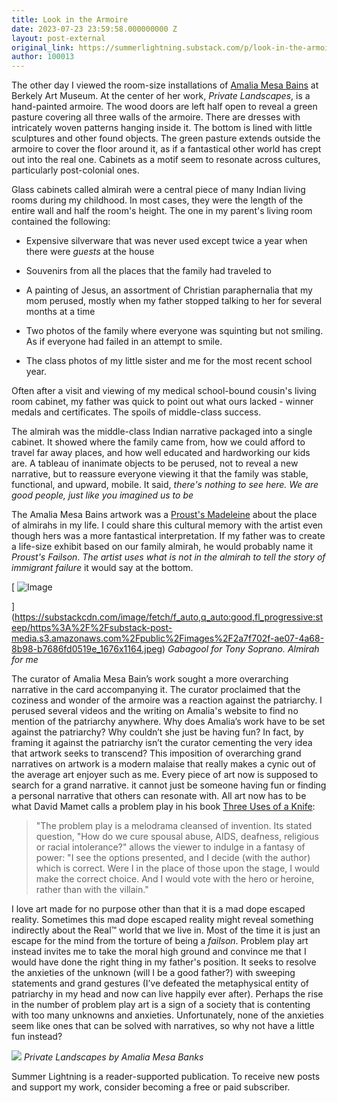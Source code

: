 ```yaml
---
title: Look in the Armoire
date: 2023-07-23 23:59:58.000000000 Z
layout: post-external
original_link: https://summerlightning.substack.com/p/look-in-the-armoire
author: 100013
---
```


The other day I viewed the room-size installations of [Amalia Mesa Bains](https://amaliamesabains.com/exhibit/private-landscapes-and-public-territories/) at Berkely Art Museum. At the center of her work, _Private Landscapes_, is a hand-painted armoire. The wood doors are left half open to reveal a green pasture covering all three walls of the armoire. There are dresses with intricately woven patterns hanging inside it. The bottom is lined with little sculptures and other found objects. The green pasture extends outside the armoire to cover the floor around it, as if a fantastical other world has crept out into the real one. Cabinets as a motif seem to resonate across cultures, particularly post-colonial ones.

Glass cabinets called almirah were a central piece of many Indian living rooms during my childhood. In most cases, they were the length of the entire wall and half the room's height. The one in my parent's living room contained the following:

- Expensive silverware that was never used except twice a year when there were _guests_ at the house

- Souvenirs from all the places that the family had traveled to

- A painting of Jesus, an assortment of Christian paraphernalia that my mom perused, mostly when my father stopped talking to her for several months at a time 

- Two photos of the family where everyone was squinting but not smiling. As if everyone had failed in an attempt to smile. 

- The class photos of my little sister and me for the most recent school year. 

Often after a visit and viewing of my medical school-bound cousin's living room cabinet, my father was quick to point out what ours lacked - winner medals and certificates. The spoils of middle-class success. 

The almirah was the middle-class Indian narrative packaged into a single cabinet. It showed where the family came from, how we could afford to travel far away places, and how well educated and hardworking our kids are. A tableau of inanimate objects to be perused, not to reveal a new narrative, but to reassure everyone viewing it that the family was stable, functional, and upward, mobile. It said, _there's nothing to see here. We are good people, just like you imagined us to be_ 

The Amalia Mesa Bains artwork was a [Proust's Madeleine](https://en.wikipedia.org/wiki/Madeleine_(cake)#:~:text=In%20In%20Search%20of%20Lost,events%2C%20people%2C%20and%20places.) about the place of almirahs in my life. I could share this cultural memory with the artist even though hers was a more fantastical interpretation. If my father was to create a life-size exhibit based on our family almirah, he would probably name it _Proust's Failson_. _The artist uses what is not in the almirah to tell the story of immigrant failure_ it would say at the bottom. 

[
 ![Image](https://substackcdn.com/image/fetch/w_1456,c_limit,f_auto,q_auto:good,fl_progressive:steep/https%3A%2F%2Fsubstack-post-media.s3.amazonaws.com%2Fpublic%2Fimages%2F2a7f702f-ae07-4a68-8b98-b7686fd0519e_1676x1164.jpeg "Image")

](https://substackcdn.com/image/fetch/f_auto,q_auto:good,fl_progressive:steep/https%3A%2F%2Fsubstack-post-media.s3.amazonaws.com%2Fpublic%2Fimages%2F2a7f702f-ae07-4a68-8b98-b7686fd0519e_1676x1164.jpeg)
_Gabagool for Tony Soprano. Almirah for me_

The curator of Amalia Mesa Bain’s work sought a more overarching narrative in the card accompanying it. The curator proclaimed that the coziness and wonder of the armoire was a reaction against the patriarchy. I perused several videos and the writing on Amalia's website to find no mention of the patriarchy anywhere. Why does Amalia’s work have to be set against the patriarchy? Why couldn’t she just be having fun? In fact, by framing it against the patriarchy isn’t the curator cementing the very idea that artwork seeks to transcend? This imposition of overarching grand narratives on artwork is a modern malaise that really makes a cynic out of the average art enjoyer such as me. Every piece of art now is supposed to search for a grand narrative. it cannot just be someone having fun or finding a personal narrative that others can resonate with. All art now has to be what David Mamet calls a problem play in his book [Three Uses of a Knife](https://bookshop.org/p/books/three-uses-of-the-knife-on-the-nature-and-purpose-of-drama-david-mamet/8503289?ean=9780375704239): 

> "The problem play is a melodrama cleansed of invention. Its stated question, "How do we cure spousal abuse, AIDS, deafness, religious or racial intolerance?" allows the viewer to indulge in a fantasy of power: "I see the options presented, and I decide (with the author) which is correct. Were I in the place of those upon the stage, I would make the correct choice. And I would vote with the hero or heroine, rather than with the villain."

I love art made for no purpose other than that it is a mad dope escaped reality. Sometimes this mad dope escaped reality might reveal something indirectly about the Real™ world that we live in. Most of the time it is just an escape for the mind from the torture of being a _failson_. Problem play art instead invites me to take the moral high ground and convince me that I would have done the right thing in my father's position. It seeks to resolve the anxieties of the unknown (will I be a good father?) with sweeping statements and grand gestures (I’ve defeated the metaphysical entity of patriarchy in my head and now can live happily ever after). Perhaps the rise in the number of problem play art is a sign of a society that is contenting with too many unknowns and anxieties. Unfortunately, none of the anxieties seem like ones that can be solved with narratives, so why not have a little fun instead? 

[![](https://substackcdn.com/image/fetch/w_1456,c_limit,f_auto,q_auto:good,fl_progressive:steep/https%3A%2F%2Fsubstack-post-media.s3.amazonaws.com%2Fpublic%2Fimages%2F42a3cc54-9dd1-44d8-bdc1-9f1f2cefeca1_3024x4032.jpeg)](https://substackcdn.com/image/fetch/f_auto,q_auto:good,fl_progressive:steep/https%3A%2F%2Fsubstack-post-media.s3.amazonaws.com%2Fpublic%2Fimages%2F42a3cc54-9dd1-44d8-bdc1-9f1f2cefeca1_3024x4032.jpeg)
_Private Landscapes by Amalia Mesa Banks_

Summer Lightning is a reader-supported publication. To receive new posts and support my work, consider becoming a free or paid subscriber.

